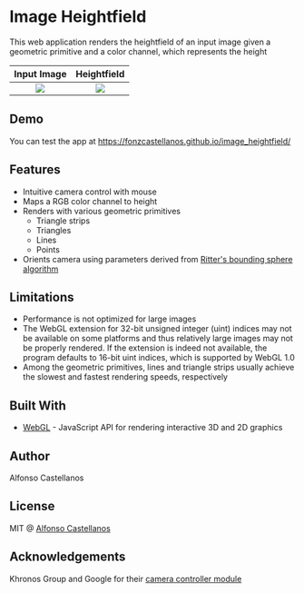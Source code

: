 # Image Heightfield

This web application renders the heightfield of an input image given a geometric primitive and a color channel, which represents the height

Input Image                | Heightfield
:-------------------------:|:-------------------------:
![](grass.jpg)  |  ![](heightfield.png)

## Demo
You can test the app at https://fonzcastellanos.github.io/image_heightfield/

## Features
- Intuitive camera control with mouse
- Maps a RGB color channel to height
- Renders with various geometric primitives
  - Triangle strips
  - Triangles
  - Lines
  - Points
- Orients camera using parameters derived from [Ritter's bounding sphere algorithm](https://en.wikipedia.org/wiki/Bounding_sphere#Ritter.27s_bounding_sphere)

## Limitations
- Performance is not optimized for large images
- The WebGL extension for 32-bit unsigned integer (uint) indices may not be available on some platforms and thus relatively large images may not be properly rendered. If the extension is indeed not available, the program defaults to 16-bit uint indices, which is supported by WebGL 1.0
- Among the geometric primitives, lines and triangle strips usually achieve the slowest and fastest rendering speeds, respectively

## Built With
- [WebGL](https://developer.mozilla.org/en-US/docs/Web/API/WebGL_API) - JavaScript API for rendering interactive 3D and 2D graphics

## Author
Alfonso Castellanos

## License
MIT @ [Alfonso Castellanos](https://github.com/TrulyFonz)

## Acknowledgements
Khronos Group and Google for their [camera controller module](https://github.com/KhronosGroup/WebGL/blob/master/sdk/demos/google/resources/cameracontroller.js)
